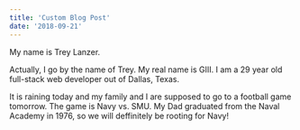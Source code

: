```yaml
---
title: 'Custom Blog Post'
date: '2018-09-21'
---
```


My name is Trey Lanzer.

Actually, I go by the name of Trey. My real name is GIII. I am a 29 year old full-stack web developer out of Dallas, Texas.

It is raining today and my family and I are supposed to go to a football game tomorrow. The game is Navy vs. SMU. My Dad graduated from the Naval Academy in 1976, so we will deffinitely be rooting for Navy!
